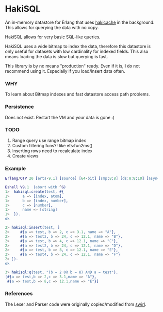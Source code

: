 # HakiSQL

An in-memory datastore for Erlang that uses [hakicache][1] in the background. This
allows for querying the data with no copy.

HakiSQL allows for very basic SQL-like queries. 

HakiSQL uses a wide bitmap to index the data, therefore this datastore is only
useful for datasets with low cardinality for indexed fields. This also means loading
the data is slow but querying is fast. 

This library is by no means "production" ready. Even if it is, I do not recommend
using it. Especially if you load/insert data often. 

### WHY
To learn about Bitmap indexes and fast datastore access path problems.

### Persistence
Does not exist. Restart the VM and your data is gone :)

### TODO
1. Range query use range bitmap index 
2. Custom filtering funs?! like ets:fun2ms()
3. Inserting rows need to recalculate index
4. Create views

### Example 
```erlang
Erlang/OTP 20 [erts-9.1] [source] [64-bit] [smp:8:8] [ds:8:8:10] [async-threads:0] [hipe] [kernel-poll:false]

Eshell V9.1  (abort with ^G)
1>  hakisql:create(test, #{
1>      a => [index, atom],
1>      b => [index, number],
1>      c => [number],
1>      name => [string]
1>  }).
ok

2> hakisql:insert(test, [
2>     #{a => test, b => 2, c => 3.1, name => "A"},
2>     #{a => test2, b => 24, c => 12.1, name => "B"},
2>     #{a => test, b => 4, c => 12.1, name => "C"},
2>     #{a => test2, b => 24, c => 12.1, name => "D"},
2>     #{a => test, b => 8, c => 12.1, name => "E"},
2>     #{a => test4, b => 24, c => 12.1, name => "F"}
2> ]).
ok

3> hakisql:q(test, "(b = 2 OR b = 8) AND a = test").
[#{a => test,b => 2,c => 3.1,name => "A"},
 #{a => test,b => 8,c => 12.1,name => "E"}]
```

### References
The Lexer and Parser code were originally copied/modified from [swirl][2].


[1]: https://github.com/gootik/hakicache
[2]: https://github.com/lpgauth/swirl

